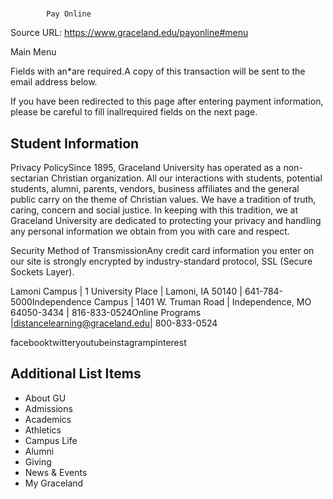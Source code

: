 # 
            Pay Online 
            

Source URL: https://www.graceland.edu/payonline#menu

Main Menu

Fields with an*are required.A copy of this transaction will be sent to the email address below.

If you have been redirected to this page after entering payment information, please be careful to fill inallrequired fields on the next page.

## Student Information

Privacy PolicySince 1895, Graceland University has operated as a non-sectarian  Christian organization. All our interactions with students, potential  students, alumni, parents, vendors, business affiliates and the general  public carry on the theme of Christian values. We have a tradition of  truth, caring, concern and social justice. In keeping with this  tradition, we at Graceland University are dedicated to protecting your  privacy and handling any personal information we obtain from you with  care and respect.

Security Method of TransmissionAny credit card information you enter on our site is strongly encrypted by industry-standard protocol, SSL (Secure Sockets Layer).

Lamoni Campus | 1 University Place | Lamoni, IA 50140 | 641-784-5000Independence Campus | 1401 W. Truman Road | Independence, MO 64050-3434 | 816-833-0524Online Programs |distancelearning@graceland.edu| 800-833-0524

facebooktwitteryoutubeinstagrampinterest


## Additional List Items

- About GU
- Admissions
- Academics
- Athletics
- Campus Life
- Alumni
- Giving
- News & Events
- My Graceland
